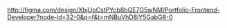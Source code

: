 http://figma.com/design/XbjUpCstPYcb8bQE7G5wNM/Portfolio-Frontend-Developer?node-id=32-0&p=f&t=mNBuVhD8iY5GabG8-0
